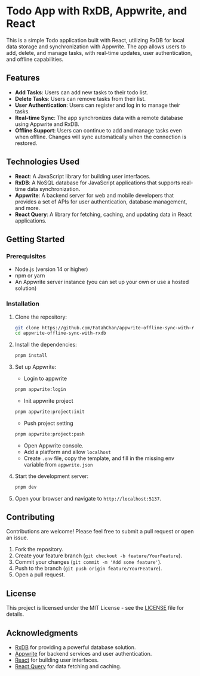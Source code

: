 # Todo App with RxDB, Appwrite, and React

This is a simple Todo application built with React, utilizing RxDB for local data storage and synchronization with Appwrite. The app allows users to add, delete, and manage tasks, with real-time updates, user authentication, and offline capabilities.

## Features

- **Add Tasks**: Users can add new tasks to their todo list.
- **Delete Tasks**: Users can remove tasks from their list.
- **User Authentication**: Users can register and log in to manage their tasks.
- **Real-time Sync**: The app synchronizes data with a remote database using Appwrite and RxDB.
- **Offline Support**: Users can continue to add and manage tasks even when offline. Changes will sync automatically when the connection is restored.

## Technologies Used

- **React**: A JavaScript library for building user interfaces.
- **RxDB**: A NoSQL database for JavaScript applications that supports real-time data synchronization.
- **Appwrite**: A backend server for web and mobile developers that provides a set of APIs for user authentication, database management, and more.
- **React Query**: A library for fetching, caching, and updating data in React applications.

## Getting Started

### Prerequisites

- Node.js (version 14 or higher)
- npm or yarn
- An Appwrite server instance (you can set up your own or use a hosted solution)

### Installation

1. Clone the repository:

   ```bash
   git clone https://github.com/FatahChan/appwrite-offline-sync-with-rxdb.git
   cd appwrite-offline-sync-with-rxdb
   ```

2. Install the dependencies:

   ```bash
   pnpm install
   ```

3. Set up Appwrite:

   - Login to appwrite

   ```bash
   pnpm appwrite:login
   ```

   - Init appwrite project

   ```bash
   pnpm appwrite:project:init
   ```

   - Push project setting

   ```bash
   pnpm appwrite:project:push
   ```

   - Open Appwrite console.
   - Add a platform and allow `localhost`
   - Create `.env` file, copy the template, and fill in the missing env variable from `appwrite.json`

4. Start the development server:

   ```bash
   pnpm dev
   ```

5. Open your browser and navigate to `http://localhost:5137`.

## Contributing

Contributions are welcome! Please feel free to submit a pull request or open an issue.

1. Fork the repository.
2. Create your feature branch (`git checkout -b feature/YourFeature`).
3. Commit your changes (`git commit -m 'Add some feature'`).
4. Push to the branch (`git push origin feature/YourFeature`).
5. Open a pull request.

## License

This project is licensed under the MIT License - see the [LICENSE](LICENSE) file for details.

## Acknowledgments

- [RxDB](https://rxdb.info/) for providing a powerful database solution.
- [Appwrite](https://appwrite.io/) for backend services and user authentication.
- [React](https://reactjs.org/) for building user interfaces.
- [React Query](https://tanstack.com/query/) for data fetching and caching.
